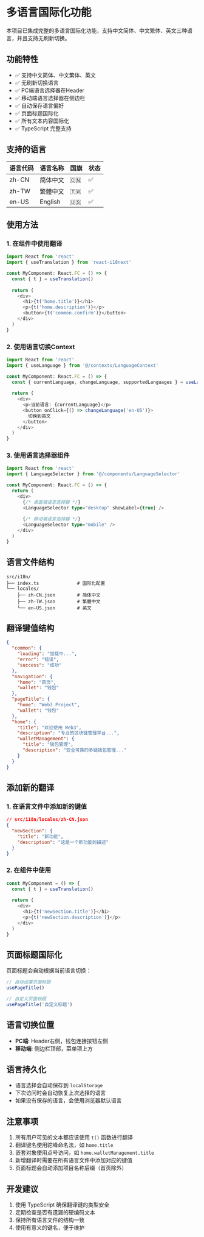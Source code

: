 # 多语言国际化功能

本项目已集成完整的多语言国际化功能，支持中文简体、中文繁体、英文三种语言，并且支持无刷新切换。

## 功能特性

- ✅ 支持中文简体、中文繁体、英文
- ✅ 无刷新切换语言
- ✅ PC端语言选择器在Header
- ✅ 移动端语言选择器在侧边栏
- ✅ 自动保存语言偏好
- ✅ 页面标题国际化
- ✅ 所有文本内容国际化
- ✅ TypeScript 完整支持

## 支持的语言

| 语言代码 | 语言名称 | 国旗 | 状态 |
|---------|---------|------|------|
| zh-CN | 简体中文 | 🇨🇳 | ✅ |
| zh-TW | 繁體中文 | 🇹🇼 | ✅ |
| en-US | English | 🇺🇸 | ✅ |

## 使用方法

### 1. 在组件中使用翻译

```typescript
import React from 'react'
import { useTranslation } from 'react-i18next'

const MyComponent: React.FC = () => {
  const { t } = useTranslation()
  
  return (
    <div>
      <h1>{t('home.title')}</h1>
      <p>{t('home.description')}</p>
      <button>{t('common.confirm')}</button>
    </div>
  )
}
```

### 2. 使用语言切换Context

```typescript
import React from 'react'
import { useLanguage } from '@/contexts/LanguageContext'

const MyComponent: React.FC = () => {
  const { currentLanguage, changeLanguage, supportedLanguages } = useLanguage()
  
  return (
    <div>
      <p>当前语言: {currentLanguage}</p>
      <button onClick={() => changeLanguage('en-US')}>
        切换到英文
      </button>
    </div>
  )
}
```

### 3. 使用语言选择器组件

```typescript
import React from 'react'
import { LanguageSelector } from '@/components/LanguageSelector'

const MyComponent: React.FC = () => {
  return (
    <div>
      {/* 桌面端语言选择器 */}
      <LanguageSelector type="desktop" showLabel={true} />
      
      {/* 移动端语言选择器 */}
      <LanguageSelector type="mobile" />
    </div>
  )
}
```

## 语言文件结构

```
src/i18n/
├── index.ts              # 国际化配置
└── locales/
    ├── zh-CN.json        # 简体中文
    ├── zh-TW.json        # 繁體中文
    └── en-US.json        # 英文
```

## 翻译键值结构

```json
{
  "common": {
    "loading": "加载中...",
    "error": "错误",
    "success": "成功"
  },
  "navigation": {
    "home": "首页",
    "wallet": "钱包"
  },
  "pageTitle": {
    "home": "Web3 Project",
    "wallet": "钱包"
  },
  "home": {
    "title": "欢迎使用 Web3",
    "description": "专业的区块链管理平台...",
    "walletManagement": {
      "title": "钱包管理",
      "description": "安全可靠的多链钱包管理..."
    }
  }
}
```

## 添加新的翻译

### 1. 在语言文件中添加新的键值

```json
// src/i18n/locales/zh-CN.json
{
  "newSection": {
    "title": "新功能",
    "description": "这是一个新功能的描述"
  }
}
```

### 2. 在组件中使用

```typescript
const MyComponent = () => {
  const { t } = useTranslation()
  
  return (
    <div>
      <h1>{t('newSection.title')}</h1>
      <p>{t('newSection.description')}</p>
    </div>
  )
}
```

## 页面标题国际化

页面标题会自动根据当前语言切换：

```typescript
// 自动设置页面标题
usePageTitle()

// 自定义页面标题
usePageTitle('自定义标题')
```

## 语言切换位置

- **PC端**: Header右侧，钱包连接按钮左侧
- **移动端**: 侧边栏顶部，菜单项上方

## 语言持久化

- 语言选择会自动保存到 `localStorage`
- 下次访问时会自动恢复上次选择的语言
- 如果没有保存的语言，会使用浏览器默认语言

## 注意事项

1. 所有用户可见的文本都应该使用 `t()` 函数进行翻译
2. 翻译键名使用驼峰命名法，如 `home.title`
3. 嵌套对象使用点号访问，如 `home.walletManagement.title`
4. 新增翻译时需要在所有语言文件中添加对应的键值
5. 页面标题会自动添加项目名称后缀（首页除外）

## 开发建议

1. 使用 TypeScript 确保翻译键的类型安全
2. 定期检查是否有遗漏的硬编码文本
3. 保持所有语言文件的结构一致
4. 使用有意义的键名，便于维护
